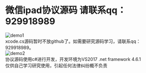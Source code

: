 # 微信ipad协议源码 请联系qq：929918989
![demo1](https://github.com/weixinbao/WeChatXY/blob/master/png1.png) <br/>
xcode.cs源码暂时不放github了。如需要研究源码学习，请联系qq：929918989。<br/>
![demo2](https://github.com/weixinbao/WeChatXY/blob/master/png2.png) <br/>
协议源码使用c#进行开发，开发环境为VS2017 .net framework 4.6.1 <br/>
仅供自己学习研究使用，引起任何法律纠纷概不负责
